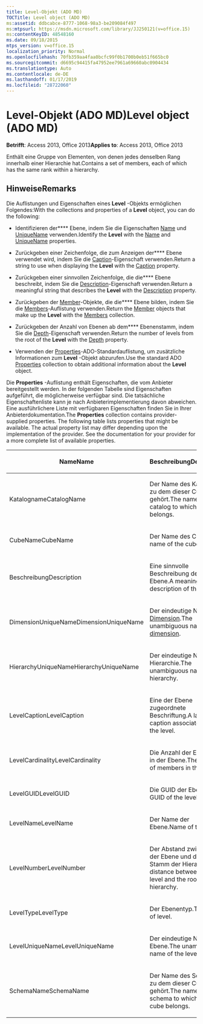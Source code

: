```yaml
---
title: Level-Objekt (ADO MD)
TOCTitle: Level object (ADO MD)
ms:assetid: ddbcabce-8777-1068-98a3-be209084f497
ms:mtpsurl: https://msdn.microsoft.com/library/JJ250121(v=office.15)
ms:contentKeyID: 48548160
ms.date: 09/18/2015
mtps_version: v=office.15
localization_priority: Normal
ms.openlocfilehash: 70fb359aa4faa0bcfc99f0b1700b0eb51f665bc0
ms.sourcegitcommit: d6695c94415fa47952ee7961a69660abc0904434
ms.translationtype: Auto
ms.contentlocale: de-DE
ms.lasthandoff: 01/17/2019
ms.locfileid: "28722060"
---
```

# <a name="level-object-ado-md"></a><span data-ttu-id="b23cf-102">Level-Objekt (ADO MD)</span><span class="sxs-lookup"><span data-stu-id="b23cf-102">Level object (ADO MD)</span></span>


<span data-ttu-id="b23cf-103">**Betrifft**: Access 2013, Office 2013</span><span class="sxs-lookup"><span data-stu-id="b23cf-103">**Applies to**: Access 2013, Office 2013</span></span>

<span data-ttu-id="b23cf-104">Enthält eine Gruppe von Elementen, von denen jedes denselben Rang innerhalb einer Hierarchie hat.</span><span class="sxs-lookup"><span data-stu-id="b23cf-104">Contains a set of members, each of which has the same rank within a hierarchy.</span></span>

## <a name="remarks"></a><span data-ttu-id="b23cf-105">Hinweise</span><span class="sxs-lookup"><span data-stu-id="b23cf-105">Remarks</span></span>

<span data-ttu-id="b23cf-106">Die Auflistungen und Eigenschaften eines **Level** -Objekts ermöglichen Folgendes:</span><span class="sxs-lookup"><span data-stu-id="b23cf-106">With the collections and properties of a **Level** object, you can do the following:</span></span>

  - <span data-ttu-id="b23cf-107">Identifizieren der\*\*\*\* Ebene, indem Sie die Eigenschaften [Name](name-property-ado-md.md) und [UniqueName](uniquename-property-ado-md.md) verwenden.</span><span class="sxs-lookup"><span data-stu-id="b23cf-107">Identify the **Level** with the [Name](name-property-ado-md.md) and [UniqueName](uniquename-property-ado-md.md) properties.</span></span>

  - <span data-ttu-id="b23cf-108">Zurückgeben einer Zeichenfolge, die zum Anzeigen der\*\*\*\* Ebene verwendet wird, indem Sie die [Caption](caption-property-ado-md.md)-Eigenschaft verwenden.</span><span class="sxs-lookup"><span data-stu-id="b23cf-108">Return a string to use when displaying the **Level** with the [Caption](caption-property-ado-md.md) property.</span></span>

  - <span data-ttu-id="b23cf-109">Zurückgeben einer sinnvollen Zeichenfolge, die die\*\*\*\* Ebene beschreibt, indem Sie die [Description](description-property-ado-md.md)-Eigenschaft verwenden.</span><span class="sxs-lookup"><span data-stu-id="b23cf-109">Return a meaningful string that describes the **Level** with the [Description](description-property-ado-md.md) property.</span></span>

  - <span data-ttu-id="b23cf-110">Zurückgeben der [Member](member-object-ado-md.md)-Objekte, die die\*\*\*\* Ebene bilden, indem Sie die [Members](members-collection-ado-md.md)-Auflistung verwenden.</span><span class="sxs-lookup"><span data-stu-id="b23cf-110">Return the [Member](member-object-ado-md.md) objects that make up the **Level** with the [Members](members-collection-ado-md.md) collection.</span></span>

  - <span data-ttu-id="b23cf-111">Zurückgeben der Anzahl von Ebenen ab dem\*\*\*\* Ebenenstamm, indem Sie die [Depth](depth-property-ado-md.md)-Eigenschaft verwenden.</span><span class="sxs-lookup"><span data-stu-id="b23cf-111">Return the number of levels from the root of the **Level** with the [Depth](depth-property-ado-md.md) property.</span></span>

  - <span data-ttu-id="b23cf-112">Verwenden der [Properties](properties-collection-ado.md)-ADO-Standardauflistung, um zusätzliche Informationen zum **Level** -Objekt abzurufen.</span><span class="sxs-lookup"><span data-stu-id="b23cf-112">Use the standard ADO [Properties](properties-collection-ado.md) collection to obtain additional information about the **Level** object.</span></span>

<span data-ttu-id="b23cf-p101">Die **Properties** -Auflistung enthält Eigenschaften, die vom Anbieter bereitgestellt werden. In der folgenden Tabelle sind Eigenschaften aufgeführt, die möglicherweise verfügbar sind. Die tatsächliche Eigenschaftenliste kann je nach Anbieterimplementierung davon abweichen. Eine ausführlichere Liste mit verfügbaren Eigenschaften finden Sie in Ihrer Anbieterdokumentation.</span><span class="sxs-lookup"><span data-stu-id="b23cf-p101">The **Properties** collection contains provider-supplied properties. The following table lists properties that might be available. The actual property list may differ depending upon the implementation of the provider. See the documentation for your provider for a more complete list of available properties.</span></span>

<table>
<colgroup>
<col style="width: 50%" />
<col style="width: 50%" />
</colgroup>
<thead>
<tr class="header">
<th><p><span data-ttu-id="b23cf-117">Name</span><span class="sxs-lookup"><span data-stu-id="b23cf-117">Name</span></span></p></th>
<th><p><span data-ttu-id="b23cf-118">Beschreibung</span><span class="sxs-lookup"><span data-stu-id="b23cf-118">Description</span></span></p></th>
</tr>
</thead>
<tbody>
<tr class="odd">
<td><p><span data-ttu-id="b23cf-119">Katalogname</span><span class="sxs-lookup"><span data-stu-id="b23cf-119">CatalogName</span></span></p></td>
<td><p><span data-ttu-id="b23cf-120">Der Name des Katalogs, zu dem dieser Cube gehört.</span><span class="sxs-lookup"><span data-stu-id="b23cf-120">The name of the catalog to which this cube belongs.</span></span></p></td>
</tr>
<tr class="even">
<td><p><span data-ttu-id="b23cf-121">CubeName</span><span class="sxs-lookup"><span data-stu-id="b23cf-121">CubeName</span></span></p></td>
<td><p><span data-ttu-id="b23cf-122">Der Name des Cubes.</span><span class="sxs-lookup"><span data-stu-id="b23cf-122">The name of the cube.</span></span></p></td>
</tr>
<tr class="odd">
<td><p><span data-ttu-id="b23cf-123">Beschreibung</span><span class="sxs-lookup"><span data-stu-id="b23cf-123">Description</span></span></p></td>
<td><p><span data-ttu-id="b23cf-124">Eine sinnvolle Beschreibung der Ebene.</span><span class="sxs-lookup"><span data-stu-id="b23cf-124">A meaningful description of the level.</span></span></p></td>
</tr>
<tr class="even">
<td><p><span data-ttu-id="b23cf-125">DimensionUniqueName</span><span class="sxs-lookup"><span data-stu-id="b23cf-125">DimensionUniqueName</span></span></p></td>
<td><p><span data-ttu-id="b23cf-126">Der eindeutige Name der <a href="dimension-object-ado-md.md">Dimension</a>.</span><span class="sxs-lookup"><span data-stu-id="b23cf-126">The unambiguous name of the <a href="dimension-object-ado-md.md">dimension</a>.</span></span></p></td>
</tr>
<tr class="odd">
<td><p><span data-ttu-id="b23cf-127">HierarchyUniqueName</span><span class="sxs-lookup"><span data-stu-id="b23cf-127">HierarchyUniqueName</span></span></p></td>
<td><p><span data-ttu-id="b23cf-128">Der eindeutige Name der Hierarchie.</span><span class="sxs-lookup"><span data-stu-id="b23cf-128">The unambiguous name of the hierarchy.</span></span></p></td>
</tr>
<tr class="even">
<td><p><span data-ttu-id="b23cf-129">LevelCaption</span><span class="sxs-lookup"><span data-stu-id="b23cf-129">LevelCaption</span></span></p></td>
<td><p><span data-ttu-id="b23cf-130">Eine der Ebene zugeordnete Beschriftung.</span><span class="sxs-lookup"><span data-stu-id="b23cf-130">A label or caption associated with the level.</span></span></p></td>
</tr>
<tr class="odd">
<td><p><span data-ttu-id="b23cf-131">LevelCardinality</span><span class="sxs-lookup"><span data-stu-id="b23cf-131">LevelCardinality</span></span></p></td>
<td><p><span data-ttu-id="b23cf-132">Die Anzahl der Elemente in der Ebene.</span><span class="sxs-lookup"><span data-stu-id="b23cf-132">The number of members in the level.</span></span></p></td>
</tr>
<tr class="even">
<td><p><span data-ttu-id="b23cf-133">LevelGUID</span><span class="sxs-lookup"><span data-stu-id="b23cf-133">LevelGUID</span></span></p></td>
<td><p><span data-ttu-id="b23cf-134">Die GUID der Ebene.</span><span class="sxs-lookup"><span data-stu-id="b23cf-134">The GUID of the level.</span></span></p></td>
</tr>
<tr class="odd">
<td><p><span data-ttu-id="b23cf-135">LevelName</span><span class="sxs-lookup"><span data-stu-id="b23cf-135">LevelName</span></span></p></td>
<td><p><span data-ttu-id="b23cf-136">Der Name der Ebene.</span><span class="sxs-lookup"><span data-stu-id="b23cf-136">Name of the level.</span></span></p></td>
</tr>
<tr class="even">
<td><p><span data-ttu-id="b23cf-137">LevelNumber</span><span class="sxs-lookup"><span data-stu-id="b23cf-137">LevelNumber</span></span></p></td>
<td><p><span data-ttu-id="b23cf-138">Der Abstand zwischen der Ebene und dem Stamm der Hierarchie.</span><span class="sxs-lookup"><span data-stu-id="b23cf-138">The distance between the level and the root of the hierarchy.</span></span></p></td>
</tr>
<tr class="odd">
<td><p><span data-ttu-id="b23cf-139">LevelType</span><span class="sxs-lookup"><span data-stu-id="b23cf-139">LevelType</span></span></p></td>
<td><p><span data-ttu-id="b23cf-140">Der Ebenentyp.</span><span class="sxs-lookup"><span data-stu-id="b23cf-140">The type of level.</span></span></p></td>
</tr>
<tr class="even">
<td><p><span data-ttu-id="b23cf-141">LevelUniqueName</span><span class="sxs-lookup"><span data-stu-id="b23cf-141">LevelUniqueName</span></span></p></td>
<td><p><span data-ttu-id="b23cf-142">Der eindeutige Name der Ebene.</span><span class="sxs-lookup"><span data-stu-id="b23cf-142">The unambiguous name of the level.</span></span></p></td>
</tr>
<tr class="odd">
<td><p><span data-ttu-id="b23cf-143">SchemaName</span><span class="sxs-lookup"><span data-stu-id="b23cf-143">SchemaName</span></span></p></td>
<td><p><span data-ttu-id="b23cf-144">Der Name des Schemas, zu dem dieser Cube gehört.</span><span class="sxs-lookup"><span data-stu-id="b23cf-144">The name of the schema to which this cube belongs.</span></span></p></td>
</tr>
</tbody>
</table>

